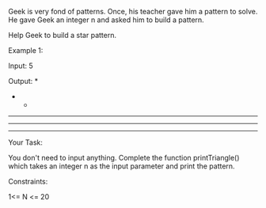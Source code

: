Geek is very fond of patterns. Once, his teacher gave him a pattern to solve. He gave Geek an integer n and asked him to build a pattern.

Help Geek to build a star pattern.

 

Example 1:

Input: 5

Output:
* 
* * 
* * * 
* * * * 
* * * * *

 

Your Task:

You don't need to input anything. Complete the function printTriangle() which takes  an integer n  as the input parameter and print the pattern.

Constraints:

1<= N <= 20
